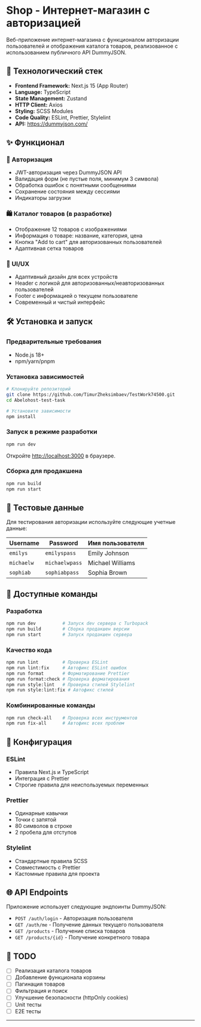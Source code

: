 # Shop - Интернет-магазин с авторизацией

Веб-приложение интернет-магазина с функционалом авторизации пользователей и отображения каталога товаров, реализованное с использованием публичного API DummyJSON.

## 🚀 Технологический стек

- **Frontend Framework:** Next.js 15 (App Router)
- **Language:** TypeScript
- **State Management:** Zustand
- **HTTP Client:** Axios
- **Styling:** SCSS Modules
- **Code Quality:** ESLint, Prettier, Stylelint
- **API:** https://dummyjson.com/

## ✨ Функционал

### 🔐 Авторизация

- JWT-авторизация через DummyJSON API
- Валидация форм (не пустые поля, минимум 3 символа)
- Обработка ошибок с понятными сообщениями
- Сохранение состояния между сессиями
- Индикаторы загрузки

### 🛍️ Каталог товаров (в разработке)

- Отображение 12 товаров с изображениями
- Информация о товаре: название, категория, цена
- Кнопка "Add to cart" для авторизованных пользователей
- Адаптивная сетка товаров

### 🎨 UI/UX

- Адаптивный дизайн для всех устройств
- Header с логикой для авторизованных/неавторизованных пользователей
- Footer с информацией о текущем пользователе
- Современный и чистый интерфейс

## 🛠 Установка и запуск

### Предварительные требования

- Node.js 18+
- npm/yarn/pnpm

### Установка зависимостей

```bash
# Клонируйте репозиторий
git clone https://github.com/TimurZheksimbaev/TestWork74500.git
cd Abelohost-test-task

# Установите зависимости
npm install
```

### Запуск в режиме разработки

```bash
npm run dev
```

Откройте [http://localhost:3000](http://localhost:3000) в браузере.

### Сборка для продакшена

```bash
npm run build
npm run start
```

## 🧪 Тестовые данные

Для тестирования авторизации используйте следующие учетные данные:

| Username   | Password       | Имя пользователя |
| ---------- | -------------- | ---------------- |
| `emilys`   | `emilyspass`   | Emily Johnson    |
| `michaelw` | `michaelwpass` | Michael Williams |
| `sophiab`  | `sophiabpass`  | Sophia Brown     |

## 📜 Доступные команды

### Разработка

```bash
npm run dev          # Запуск dev сервера с Turbopack
npm run build        # Сборка продакшен версии
npm run start        # Запуск продакшен сервера
```

### Качество кода

```bash
npm run lint         # Проверка ESLint
npm run lint:fix     # Автофикс ESLint ошибок
npm run format       # Форматирование Prettier
npm run format:check # Проверка форматирования
npm run style:lint   # Проверка стилей Stylelint
npm run style:lint:fix # Автофикс стилей
```

### Комбинированные команды

```bash
npm run check-all    # Проверка всех инструментов
npm run fix-all      # Автофикс всех проблем
```

## 🔧 Конфигурация

### ESLint

- Правила Next.js и TypeScript
- Интеграция с Prettier
- Строгие правила для неиспользуемых переменных

### Prettier

- Одинарные кавычки
- Точки с запятой
- 80 символов в строке
- 2 пробела для отступов

### Stylelint

- Стандартные правила SCSS
- Совместимость с Prettier
- Кастомные правила для проекта

## 🌐 API Endpoints

Приложение использует следующие эндпоинты DummyJSON:

- `POST /auth/login` - Авторизация пользователя
- `GET /auth/me` - Получение данных текущего пользователя
- `GET /products` - Получение списка товаров
- `GET /products/{id}` - Получение конкретного товара

## 📝 TODO

- [ ] Реализация каталога товаров
- [ ] Добавление функционала корзины
- [ ] Пагинация товаров
- [ ] Фильтрация и поиск
- [ ] Улучшение безопасности (httpOnly cookies)
- [ ] Unit тесты
- [ ] E2E тесты

---
